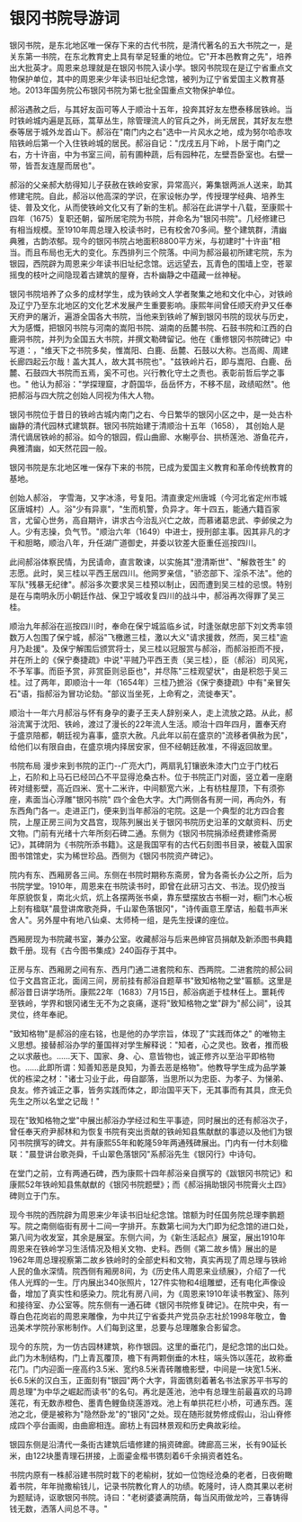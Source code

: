 # 银冈书院导游词
银冈书院，是东北地区唯一保存下来的古代书院，是清代著名的五大书院之一，是关东第一书院，在东北教育史上具有举足轻重的地位。它"开本邑教育之先"，培养出大批英才。周恩来总理就是在银冈书院入读小学。银冈书院现在是辽宁省重点文物保护单位，其中的周恩来少年读书旧址纪念馆，被列为辽宁省爱国主义教育基地。2013年国务院公布银冈书院为第七批全国重点文物保护单位。

郝浴遇赦之后，与其好友函可等人于顺治十五年，投奔其好友左懋泰移居铁岭。当时铁岭城内遍是瓦砾，蒿草丛生，除管理流人的官兵之外，尚无居民，其好友左懋泰等居于城外龙首山下。郝浴在"南门内之右"选中一片风水之地，成为努尔哈赤攻陷铁岭后第一个入住铁岭城的居民。郝浴自记："戊戌五月下岭，卜居于南门之右，方十许亩，中为书室三间，前有圃种蔬，后有园种花，左壁吾卧室也。右壁一带，皆吾友连屋而居也"。

郝浴的父亲郝大舫得知儿子获赦在铁岭安家，异常高兴，筹集银两派人送来，助其修建宅院。自此，郝浴以他高深的学识，在家设帐办学，传授理学经典、培养生徒、普及文化，从而使铁岭文化又有了新的生机。郝浴在此讲学十八载，至康熙十四年（1675）复职还朝，留所居宅院为书院，并命名为"银冈书院"。几经修建已有相当规模。至1910年周总理入校读书时，已有校舍70多间。整个建筑群，清幽典雅，古韵浓郁。现今的银冈书院占地面积8800平方米，与初建时"十许亩"相当。而且布局也无大的变化。东西排列三个院落。中间为郝浴最初所建宅院，东为银园，西院辟为周恩来少年读书旧址纪念馆。远远望去，瓦青色的围墙上空，苍翠摇曳的枝叶之间隐现着古建筑的屋脊，古朴幽静之中蕴藏一丝神秘。

银冈书院培养了众多的成材学生，成为铁岭文人学者聚集之地和文化中心，对铁岭及辽宁乃至东北地区的文化艺术发展产生重要影响。康熙年间曾任顺天府尹又任奉天府尹的屠沂，遍游全国各大书院，当他来到铁岭了解到银冈书院的现状与历史，大为感慨，把银冈书院与河南的嵩阳书院、湖南的岳麓书院、石鼓书院和江西的白鹿洞书院，并列为全国五大书院，并撰文勒碑留记。他在《重修银冈书院碑记》中写道：，"维天下之书院多矣，惟嵩阳、白鹿、岳麓、石鼓以大称。岂高阁、周建长廊四起云尔哉！盖大其人，故大其书院也"。"兹铁岭片石，即与嵩阳、白鹿、岳麓、石鼓四大书院而五焉，奚不可也。兴行教化守土之责也。表彰前哲后学之事也。" 他认为郝浴："学探理窟，才蔚国华，岳岳怀方，不移不屈，政绩昭然"。他把郝浴与四大院之创始人同视为伟大人物。



银冈书院位于昔日的铁岭古城内南门之右、今日繁华的银冈小区之中，是一处古朴幽静的清代园林式建筑群。银冈书院始建于清顺治十五年（1658）， 其创始人是清代谪居铁岭的郝浴。如今的银园，假山曲廊、水榭亭台、拱桥莲池、游鱼花卉，典雅清幽，如天然花园一般。



银冈书院是东北地区唯一保存下来的书院，已成为爱国主义教育和革命传统教育的基地。





创始人郝浴， 字雪海，又字冰涤，号复阳。清直隶定州唐城（今河北省定州市城区唐城村）人。浴"少有异禀"，"生而机警，负异才。年十四五，能通六籍百家言，尤留心世务，高自期许，讲求古今治乱兴亡之故，而慕诸葛忠武、李邺侯之为人。少有志操，负气节。"顺治六年（1649）中进士，授刑部主事。因其非凡的才干和胆略，顺治八年，升任湖广道御史，并委以钦差大臣重任巡按四川。

此间郝浴体察民情，为民请命，直言敢谏，以实施其"澄清斯世"、"解救苍生" 的志愿。此时，吴三桂以平西王居四川。他网罗亲信，"骄恣部下、淫杀不法"。他的军队"残暴无纪律"。郝浴多次要求吴三桂预以制止，因而遭到吴三桂的忌恨。特别是在与南明永历小朝廷作战、保卫宁城收复四川的战斗中，郝浴再次得罪了吴三桂。

顺治九年郝浴在巡按四川时，奉命在保宁城监临乡试，时逢张献忠部下刘文秀率领数万人包围了保宁城，郝浴"飞檄邀三桂，激以大义"请求援救，然而，吴三桂"逾月乃赴援"。及保宁解围后颁赏将士，吴三桂以冠服赏与郝浴，而郝浴拒而不授，并在所上的《保宁奏捷疏》中说"平贼乃平西王责（吴三桂），臣（郝浴）司风宪，不予军事。而臣予赏，非赏臣则忌臣也"，并尽陈"三桂观望状"，由是积怨于吴三桂。过了两年，即顺治十一年（1654年）三桂乃摭浴《保宁奏捷疏》中有"亲冒矢石"语，指郝浴为冒功论劾。"部议当坐死，上命宥之，流徙奉天"。

顺治十一年六月郝浴与怀有身孕的妻子王夫人辞别亲人，走上流放之路。从此，郝浴流寓于沈阳、铁岭，渡过了漫长的22年流人生活。顺治十四年四月，置奉天府于盛京陪都，朝廷视为喜事，盛京大赦。凡此年以前在盛京的"流移者俱赦为民"，给他们以有限自由，在盛京境内择居安家，但不经朝廷赦准，不得返回故里。



书院布局
漫步来到书院的正门--广亮大门，两扇乳钉镶嵌朱漆大门立于门枕石上，石阶和上马石已经凹凸不平显得沧桑古朴。位于书院正门对面，竖立着一座磨砖对缝影壁，高近四米、宽十二米许，中间额宽六米，上有枋柱屋顶，下有须弥座，素面当心浮雕"银冈书院" 四个金色大字。大门两侧各有房一间，再向外，有东西角门各一。走进正门，便来到当年郝浴的宅院。这是一个典型的北方四合套院，上屋正房三间为文昌宫，现陈列展出关于银冈书院历史沿革的文献资料、历史文物。门前有光绪十六年所刻石碑二通。东侧为《银冈书院捐添经费建修斋房记》，其碑阴为《书院所添书籍》。这是我国罕有的古代石刻图书目录，被载入国家图书馆馆史，实为稀世珍品。西侧为《银冈书院资产碑记》。

院内有东、西厢房各三间。东侧在书院时期称东斋房，曾为各斋长办公之所，后为书院学堂。1910年，周恩来在书院读书时，即曾在此研习古文、书法。现仍按当年原貌恢复，南北火炕，炕上各摆两张书桌，靠东壁摆放古书橱一对，橱门木心板上刻有楹联"晨登讲席歌尧舜，千山翠色落银冈"，"诗传画意王摩诘，船载书声米舍人"。另外屋中有地八仙桌、太师椅一组，是先生授课的座位。

西厢房现为书院藏书室，兼办公室。收藏郝浴与后来邑绅官员捐献及新添图书典籍数千册。现有《古今图书集成》240函存于其中。

正房与东、西厢房之间有东、西月门通二进套院和东、西两院。二进套院的郝公祠位于文昌宫正北，面阔三间，房前挂有郝浴自题草书"致知格物之堂"匾额。这里是郝浴昔日讲学场所。康熙22年（1683）7月15日，郝浴病逝于桂林任上。噩耗传至铁岭，学界和银冈诸生无不为之哀痛，遂将"致知格物之堂"辟为"郝公祠"，设其灵位，终年奉祀。

"致知格物"是郝浴的座右铭，也是他的办学宗旨，体现了"实践而体之" 的唯物主义思想。接替郝浴办学的董国祥对学生解释说："知者，心之灵也。致者，推而极之以求蔽也。……天下、国家、身、心、意皆物也，诚正修齐以至治平即格物也。……此即所谓：知善知恶是良知，为善去恶是格物"。他教导学生成为品学兼优的栋梁之材："诸士习业于此，毋自鄙落，当思所以为忠臣、为孝子、为悌弟、良友。修齐诚正之事，皆务实践而体之，即治国平天下，无其事而有其具，庶无负先生之所以名堂之记哉！"

现在"致知格物之堂"中展出郝浴办学经过和生平事迹，同时展出的还有郝浴次子，曾任奉天府尹郝林和为恢复书院有突出贡献的铁岭知县焦献猷的事迹以及他们为银冈书院撰写的碑文。并有康熙55年和乾隆59年两通残碑展出。门内有一付木刻楹联："晨登讲台歌尧舜，千山翠色落银冈"系郝浴先生《银冈行》中诗句。

在堂门之前，立有两通石碑，西为康熙十四年郝浴亲自撰写的《跋银冈书院记》和康熙52年铁岭知县焦献猷的《银冈书院题壁》；而《郝浴捐助银冈书院膏火土四》碑则立于门东。

现今书院的西院辟为周恩来少年读书旧址纪念馆。馆额为时任国务院总理李鹏题写。院之南侧临街有房十二间一字排开。东数第七间为大门即为纪念馆的进口处，第八间为收发室，其余是展室。东侧六间，为《新生活起点》展室，展出1910年周恩来在铁岭学习生活情况及相关文物、史料。西侧《第二故乡情》展出的是1962年周总理视察第二故乡铁岭时的全部史料和文物，真实再现了周总理与铁岭人民的鱼水深情。院西侧有厢房8间，为《历史伟人周恩来业绩展》，介绍了一代伟人光辉的一生。厅内展出340张照片，127件实物和4组雕塑，还有电化声像设备，增加了真实性和感染力。院北有房八间，为《周恩来1910年读书教室》、陈列和接待室、办公室等。院东侧有一通石碑《银冈书院修复碑记》。在院中央，有一尊白色花岗岩的周恩来雕像，为中共辽宁省委共产党员杂志社於1998年敬立，鲁迅美术学院孙家彬制作。人们每到这里，总要与总理雕象合影留念。

现今的东院，为一仿古园林建筑，称作银园。这里的垂花门，是纪念馆的出口处。此门为木制结构，门上青瓦覆顶，檐下有两颗倒垂的木柱，端头饰以莲花，故称垂花门。门内迎面一座高约3.5米、宽约8.5米青砖雕檐影壁，中间是一块宽1.5米、长6.5米的汉白玉，正面刻有"银园"两个大字，背面镌刻着著名书法家苏平书写的周总理"为中华之崛起而读书"的名句。再北是莲池，池中有总理生前最喜欢的马蹄莲花，有无数赤橙色、墨青色鲤鱼绕莲游戏。池上有单拱花栏小桥，可通东西。莲池之北，便是被称为"隐然卧龙"的"银冈"之处。现在随形就势修成假山，沿山脊修成四个亭台画阁，由曲廊相连。廊枋上有园林景观和历史典故彩绘。

银园东侧是沿清代一条街古建筑后墙修建的捐资碑廊。碑廊高三米，长有90延长米，由122块墨青理石拼接，上面鎏金楷书镌刻着6千余捐资者姓名。

书院内原有一株郝浴建书院时栽下的老榆树，犹如一位饱经沧桑的老者，日夜俯瞰着书院，年年抛撒榆钱儿，记录书院教化育人的功绩。乾隆时，诗人商其果以老树为题赋诗，讴歌银冈书院。诗曰："老树婆婆满院荫，每当风雨做龙吟，三春铸得钱无数，洒落人间总不寻。"